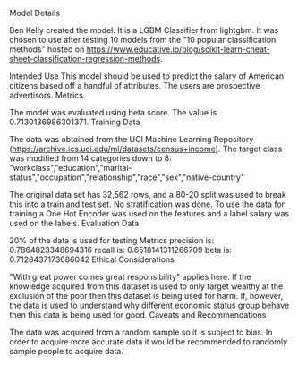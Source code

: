 Model Details

Ben Kelly created the model. It is a LGBM Classifier from lightgbm. It was chosen to use after testing 10 models from the "10 popular classification methods" hosted on https://www.educative.io/blog/scikit-learn-cheat-sheet-classification-regression-methods.

Intended Use
This model should be used to predict the salary of American citizens based off a handful of attributes. The users are prospective advertisors.
Metrics

The model was evaluated using beta score. The value is 0.7130136986301371.
Training Data

The data was obtained from the UCI Machine Learning Repository (https://archive.ics.uci.edu/ml/datasets/census+income). The target class was modified from 14 categories down to 8: "workclass","education","marital-status","occupation","relationship","race","sex","native-country"

The original data set has 32,562 rows, and a 80-20 split was used to break this into a train and test set. No stratification was done. To use the data for training a One Hot Encoder was used on the features and a label salary was used on the labels.
Evaluation Data

20% of the data is used for testing
Metrics
precision is: 0.7864823348694316
recall is:    0.6518141311266709
beta is:      0.7128437173686042
Ethical Considerations

"With great power comes great responsibility" applies here. If the knowledge acquired from this dataset is used to only target wealthy at the exclusion of
the poor then this dataset is being used for harm. If, however, the data is used to understand why different economic status group behave then this data is
being used for good.
Caveats and Recommendations

The data was acquired from a random sample so it is subject to bias. In order to acquire more accurate data it would be recommended to randomly sample
people to acquire data.
